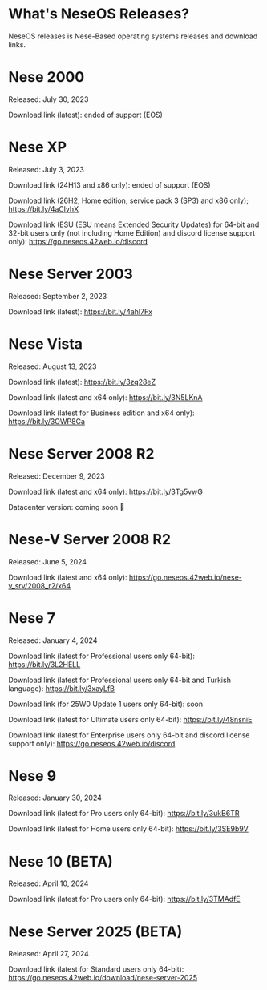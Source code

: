 # What's NeseOS Releases?
NeseOS releases is Nese-Based operating systems releases and download links.

# Nese 2000 
Released: July 30, 2023

Download link (latest): ended of support (EOS)

# Nese XP
Released: July 3, 2023

Download link (24H13 and x86 only): ended of support (EOS)

Download link (26H2, Home edition, service pack 3 (SP3) and x86 only); https://bit.ly/4aClvhX

Download link (ESU (ESU means Extended Security Updates) for 64-bit and 32-bit users only (not including Home Edition) and discord license support only):
https://go.neseos.42web.io/discord

# Nese Server 2003
Released: September 2, 2023

Download link (latest):
https://bit.ly/4ahl7Fx

# Nese Vista
Released: August 13, 2023 

Download link (latest):
https://bit.ly/3zq28eZ

Download link (latest and x64 only):
https://bit.ly/3N5LKnA

Download link (latest for Business edition and x64 only):
https://bit.ly/3OWP8Ca

# Nese Server 2008 R2
Released: December 9, 2023

Download link (latest and x64 only):
https://bit.ly/3Tg5vwG

Datacenter version: coming soon 👀 

# Nese-V Server 2008 R2
Released: June 5, 2024

Download link (latest and x64 only):
https://go.neseos.42web.io/nese-v_srv/2008_r2/x64


# Nese 7
Released: January 4, 2024

Download link (latest for Professional users only 64-bit): https://bit.ly/3L2HELL

Download link (latest for Professional users only 64-bit and Turkish language): 
https://bit.ly/3xayLfB

Download link (for 25W0 Update 1 users only 64-bit):
soon

Download link (latest for Ultimate users only 64-bit): https://bit.ly/48nsniE

Download link (latest for Enterprise users only 64-bit and discord license support only): https://go.neseos.42web.io/discord

# Nese 9
Released: January 30, 2024

Download link (latest for Pro users only 64-bit): https://bit.ly/3ukB6TR

Download link (latest for Home users only 64-bit): https://bit.ly/3SE9b9V

# Nese 10 (BETA)
Released: April 10, 2024

Download link (latest for Pro users only 64-bit): https://bit.ly/3TMAdfE

# Nese Server 2025 (BETA)
Released: April 27, 2024

Download link (latest for Standard users only 64-bit): https://go.neseos.42web.io/download/nese-server-2025


